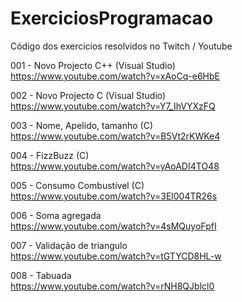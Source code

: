 # ExerciciosProgramacao
Código dos exercicios resolvidos no Twitch / Youtube

001 - Novo Projecto C++ (Visual Studio)  
https://www.youtube.com/watch?v=xAoCq-e6HbE

002 - Novo Projecto C (Visual Studio)  
https://www.youtube.com/watch?v=Y7_IhVYXzFQ

003 - Nome, Apelido, tamanho (C)  
https://www.youtube.com/watch?v=B5Vt2rKWKe4

004 - FizzBuzz (C)  
https://www.youtube.com/watch?v=yAoADI4TO48

005 - Consumo Combustível (C)  
https://www.youtube.com/watch?v=3El004TR26s 

006 - Soma agregada  
https://www.youtube.com/watch?v=4sMQuyoFpfI	

007 - Validação de triangulo  
https://www.youtube.com/watch?v=tGTYCD8HL-w	

008 - Tabuada  
https://www.youtube.com/watch?v=rNH8QJblcl0 
